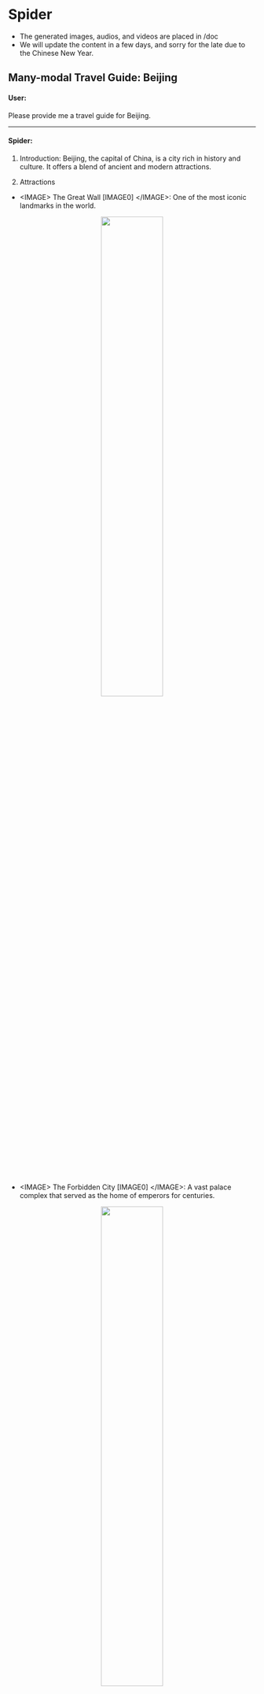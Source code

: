 # Spider
- The generated images, audios, and videos are placed in /doc
- We will update the content in a few days, and sorry for the late due to the Chinese New Year.



## Many-modal Travel Guide: Beijing

#### User: 

Please provide me a travel guide for Beijing.

------------------------------------------------------------------------------------------

#### Spider: 

1. Introduction: Beijing, the capital of China, is a city rich in history and culture. It offers a blend of ancient and modern attractions.

2. Attractions

- \<IMAGE\> The Great Wall [IMAGE0] \</IMAGE\>: One of the most iconic landmarks in the world.

<p align="center">
  <img src="doc/image/The Great Wall.png" width="50%"/></a>
</p>

- \<IMAGE\> The Forbidden City [IMAGE0] \</IMAGE\>: A vast palace complex that served as the home of emperors for centuries.

<p align="center">
  <img src="doc/image/The Forbidden City.png" width="50%"/></a>
</p>


3. Cultures

- \<VIDEO\> Dragon Dance [VIDEO0] \</VIDEO\>: The dragon dance is performed by a team of dancers who manipulate a long flexible dragon puppet using poles.

<p align="center">
  <video width="50%" controls>
    <source src="doc/video/Dragon Dance.mp4" type="video/mp4">
    Your browser does not support the video tag.
  </video>
</p>

- \<AUDIO\> Peking Opera [AUDIO0] \</AUDIO\>:  Enjoy a traditional Chinese opera performance.

<p align="center">
  <audio controls>
    <source src="doc/audio/Peking Opera.mp4" type="audio/mp4">
    Your browser does not support the audio element.
  </audio>
</p>

-----------------------------------------------------------------------

#### NExT-GPT: 

Beijing is the capital and largest city of China, and one of the most popular tourist destinations in the world. Here are some tips and tricks to help you make the most of your trip to Beijing:

- Get a visa: Before you leave, make sure you have a Beijing visa, which is usually good for 3 months. You can apply for a visa online or at a Beijing consulate.
- Get your accommodation lined up: Beijing has a wide range of accommodation options, from luxury hotels to budget-friendly options. You can book a hotel online or through a local agency.
- Explore the food: Beijing is known for its delicious food, and there are plenty of places to try. From traditional Chinese cuisine to modern international dishes, there is something for everyone.
- Take a day trip to the Great Wall of Beijing: The Great Wall of Beijing is one of the most famous landmarks in the world, and it's a must-see.

-----------------------------------------------------------------------

##### Discussion: 

Spider generated a many-modal travel guide. But NExT-GPT only generated a textual travel guide.



## Many-modal Travel Guide: Guangzhou

#### User: 

Please provide a travel guide for Guangzhou.

------------------------------------------------------------------------------------------

#### Spider: 

1. Introduction: Guangzhou, is a major city in southern China renowned for its vibrant trade, rich history, and culinary delights.

2. Attractions

- \<IMAGE\>Canton Tower[IMAGE0]\</IMAGE\>: The iconic structure offering panoramic views of the city.

<p align="center">
  <img src="doc/image/canton tower.png" width="50%"/></a>
</p>

- \<IMAGE\>Baiyun Mountain[IMAGE0]\</IMAGE\>: A natural escape with hiking trails and beautiful views of the city.

<p align="center">
  <img src="doc/image/Baiyun Mountain.png" width="50%"/></a>
</p>

3. Cultural Experiences

- \<VIDEO\>Pearl River Cruise[VIDEO0]\</VIDEO\>: Enjoy a relaxing cruise and admire the illuminated skyline of Guangzhou.

<p align="center">
  <video width="50%" controls>
    <source src="doc/video/Pearl River Cruise.mp4" type="video/mp4">
    Your browser does not support the video tag.
  </video>
</p>

- \<AUDIO\>Guangzhou Opera House[AUDIO0]\</AUDIO\>: Watch an impressive opera performance in one of the most modern venues in China.

<p align="center">
  <audio controls>
    <source src="doc/audio/Guangzhou Opera House.mp4" type="audio/mp4">
    Your browser does not support the audio element.
  </audio>
</p>

4. Guangzhou Food and Dining

- \<IMAGE\>Dim Sum[IMAGE0]\</IMAGE\>: A must-try Cantonese tradition, with small dishes like dumplings, buns, and more.

<p align="center">
  <img src="doc/image/Dim Sum.png" width="50%"/></a>
</p>

- \<IMAGE\>Guangzhou Street Food[IMAGE0]\</IMAGE\>: Explore the food stalls offering roast goose, rice rolls, and congee.

<p align="center">
  <img src="doc/image/Guangzhou Street Food.png" width="50%"/></a>
</p>

- Local Restaurants: Enjoy authentic Cantonese cuisine at renowned establishments throughout the city.
  
5. Guangzhou Shopping

- Beijing Road: A lively pedestrian shopping street with a mix of modern and traditional stores.

- Shangxiajiu Pedestrian Street: Famous for its vibrant atmosphere and local fashion boutiques.

6. Guangzhou Transportation

- Metro: Guangzhou metro system is vast and convenient for traveling across the city.

- Buses: An extensive bus network makes it easy to reach different parts of the city.

7. Guangzhou Tips

- Best Time to Visit: Autumn (October to December) is the best time to visit for pleasant weather.

- Language: Cantonese and Mandarin are both widely spoken, though English may not be as common.

- Currency: The local currency is the Chinese Yuan (CNY).

Explore the dynamic culture and culinary delights of Guangzhou!

-----------------------------------------------------------------------

#### NExT-GPT: 

- Get ready to immerse yourself in the vibrant energy of Guangzhou, China's major city. This bustling metropolis is a harmonious blend of modernity and tradition, offering a diverse range of activities and experiences. Here's your essential travel guide to help you make the most of your time in this dynamic city.

- Get ready to explore the rich history of this ancient city. The most popular tourist attractions in Guangzhou include the crisp air of the Fei metal smelting plant, the towering beauty of the Cividance grandeur, and the iconic beauty of the masterpiece of the essence of the city.

- For those who are interested in local culture, the best way to experience it is by visiting the bustling streets of the city. You can explore the bustling marketplaces, witness the traditional crafts of the region, and try some local delicacies.

-----------------------------------------------------------------------

##### Discussion: 

Spider generated a many-modal travel guide. But NExT-GPT only generated a textual travel guide.


## Many-modal Travel Guide: Tokyo

#### User: 

Please provide a travel guide for Tokyo.

------------------------------------------------------------------------------------------

#### Spider: 

1. Introduction: Tokyo, the capital of Japan, is a bustling metropolis that blends traditional culture with modern innovation.

2. Attractions

- \<IMAGE\>Tokyo Tower[IMAGE0]\</IMAGE\>: An iconic symbol of Tokyo with observation decks offering stunning views.

<p align="center">
  <img src="doc/image/Tokyo Tower.png" width="50%"/></a>
</p>

- \<IMAGE\>Shibuya Crossing[IMAGE0]\</IMAGE\>: One of the busiest pedestrian crossings in the world.

<p align="center">
  <img src="doc/image/Shibuya Crossing.png" width="50%"/></a>
</p>

- \<IMAGE\>Senso-ji Temple[IMAGE0]\</IMAGE\>: Tokyo's oldest temple, located in Asakusa.

<p align="center">
  <img src="doc/image/Senso-ji Temple.png" width="50%"/></a>
</p>

3. Cultural Experiences

- \<VIDEO\>Sumo Wrestling[VIDEO0]\</VIDEO\>: Experience a traditional Japanese sport.

<p align="center">
  <video width="50%" controls>
    <source src="doc/video/Sumo Wrestling.mp4" type="video/mp4">
    Your browser does not support the video tag.
  </video>
</p>

- \<VIDEO\>Tea Ceremony[VIDEO0]\</VIDEO\>: Participate in a traditional Japanese tea ceremony.

<p align="center">
  <video width="50%" controls>
    <source src="doc/video/Tea Ceremony.mp4" type="video/mp4">
    Your browser does not support the video tag.
  </video>
</p>

4. Tokyo Food and Dining

- \<IMAGE\>Sushi[IMAGE0]\</IMAGE\>: Enjoy world-famous sushi at local restaurants.

<p align="center">
  <img src="doc/image/Sushi.png" width="50%"/></a>
</p>

- \<IMAGE\>Ramen[IMAGE0]\</IMAGE\>: A popular Japanese noodle soup available in various styles.

<p align="center">
  <img src="doc/image/Ramen.png" width="50%"/></a>
</p>

- \<IMAGE\>Tempura[IMAGE0]\</IMAGE\>: Lightly battered and fried seafood or vegetables.

<p align="center">
  <img src="doc/image/Tempura.png" width="50%"/></a>
</p>

5. Tokyo Shopping

- Ginza: A luxury shopping district with high-end brands.

- Harajuku: Known for its unique street fashion and shops.

- Akihabara: A haven for electronics and anime culture.

- Shinjuku: A bustling area with shops, restaurants, and entertainment.

6. Tokyo Transportation

- Subway: The Tokyo subway system is efficient and easy to navigate.

- Buses: Public buses cover most areas of the city.

- Taxis: Taxis are available but can be expensive.

7. Tokyo Tips

- Best Time to Visit: Spring (March to May) for cherry blossoms and Autumn (September to November) for pleasant weather.

- Language: Learning a few basic Japanese phrases can be helpful.

- Currency: The local currency is the Japanese Yen (JPY).

Enjoy your trip to Tokyo!

-----------------------------------------------------------------------

#### NExT-GPT: 

Tokyo is a bustling city filled with history, culture, and excitement. Here are some tips and tricks to help you make the most of your trip to this vibrant and dynamic city.

- Get a S created by your airline or travel insurance company. This will help you avoid any delays or cancellations, and also provide you with information about your flight, baggage, and other travel-related services.
- Make sure you have enough time to see everything you want to see. Tokyo is a city that offers something for everyone, from history and culture to modern technology and entertainment. Make sure you plan your itinerary carefully, and don't forget to leave some time for relaxation and exploration.
- Get a reputable guide book or app. There are many guide books available for Tokyo, and many of them are available in multiple languages. These can help you navigate the city, find the best places to eat, and learn about its history and culture.
- Be prepared for the weather. Tokyo can be hot and humid, so make sure you have enough clothing to stay comfortable. 

-----------------------------------------------------------------------

##### Discussion: 

Spider generated a many-modal travel guide. But NExT-GPT only generated a textual travel guide.



## Text + Image → Text + Image + Video

#### User: 

Generate an image and a video that are similar to this image.

<p align="center">
  <img src="doc/image/A snowy mountain with a blue sky 1.png" width="50%"/></a>
</p>

-----------------------------------------------------------------------

#### Spider:

A snowy mountain with a blue sky.
\<IMAGE\> A snowy mountain with a blue sky [IMAGE0] \</IMAGE\>

<p align="center">
  <img src="doc/image/A snowy mountain with a blue sky 2.png" width="50%"/></a>
</p>

\<VIDEO\> A snowy mountain with a blue sky [VIDEO0] \</VIDEO\>

<p align="center">
  <video width="50%" controls>
    <source src="doc/video/A snowy mountain with a blue sky.mp4" type="video/mp4">
    Your browser does not support the video tag.
  </video>
</p>


-----------------------------------------------------------------------

#### NExT-GPT: 

<p align="center">
  <img src="doc/NextGPT/image/mountain.png" width="50%"/></a>
</p>

-----------------------------------------------------------------------

##### Discussion: 

User prompt is "Generate an image and a video that are similar to this image."
Spider generated an image and a video according to the user prompt. But NExT-GPT only generated an image, failed to generate the video.

## Text + Image → Box + Image + Video

#### User: 

Detect tiger, and generate an image and a video for it

<p align="center">
  <img src="doc/image/tiger.png" width="50%"/></a>
</p>

-----------------------------------------------------------------------
#### Spider:

\<BOX\> Tiger [BOX0] \</BOX\>

<p align="center">
  <img src="doc/image/tiger_box.png" width="50%"/></a>
</p>

\<IMAGE\> Tiger [IMAGE0] \</IMAGE\>

<p align="center">
  <img src="doc/image/tiger_gen.png" width="50%"/></a>
</p>

\<VIDEO\> Tiger [VIDEO0] \</VIDEO\>

<p align="center">
  <video width="50%" controls>
    <source src="doc/video/tiger.mp4" type="video/mp4">
    Your browser does not support the video tag.
  </video>
</p>



## Text + Image → Mask + Image

#### User: 

Give me the mask of panda, and generate an image for it

<p align="center">
  <img src="doc/image/panda.png" width="50%"/></a>
</p>

--------------------------------------------------------------------------------   

#### Spider: 

\<MASK\> Panda [MASK0] \</MASK\>

<p align="center">
  <img src="doc/image/panda_mask.png" width="50%"/></a>
</p>

\<IMAGE\> Panda [IMAGE0] \</IMAGE\>

<p align="center">
  <img src="doc/image/panda_gen.png" width="50%"/></a>
</p>



## Text → Text + Image + Video

#### User: 

Please generate an image and a video based on the following text: A cat chasing a ball of yarn in a living room.

-------------------------------------------------------------------------
 
#### Spider:

A cat chasing a ball of yarn in a living room.

\<IMAGE\> A cat chasing a ball of yarn in a living room [IMAGE0] \</IMAGE\>

<p align="center">
  <img src="doc/image/A cat chasing a ball of yarn in a living room.png" width="50%"/></a>
</p>

\<VIDEO\> A cat chasing a ball of yarn in a living room [VIDEO0] \</VIDEO\>

<p align="center">
  <video width="50%" controls>
    <source src="doc/video/A cat chasing a ball of yarn in a living room.mp4" type="video/mp4">
    Your browser does not support the video tag.
  </video>
</p>

